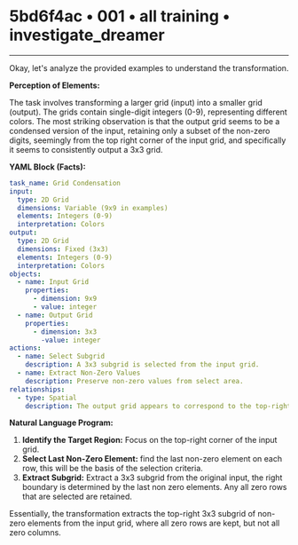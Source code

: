 # 5bd6f4ac • 001 • all training • investigate_dreamer

---
Okay, let's analyze the provided examples to understand the transformation.

**Perception of Elements:**

The task involves transforming a larger grid (input) into a smaller grid (output). The grids contain single-digit integers (0-9), representing different colors. The most striking observation is that the output grid seems to be a condensed version of the input, retaining only a subset of the non-zero digits, seemingly from the top right corner of the input grid, and specifically it seems to consistently output a 3x3 grid.

**YAML Block (Facts):**



```yaml
task_name: Grid Condensation
input:
  type: 2D Grid
  dimensions: Variable (9x9 in examples)
  elements: Integers (0-9)
  interpretation: Colors
output:
  type: 2D Grid
  dimensions: Fixed (3x3)
  elements: Integers (0-9)
  interpretation: Colors
objects:
  - name: Input Grid
    properties:
      - dimension: 9x9
      - value: integer
  - name: Output Grid
    properties:
      - dimension: 3x3
        -value: integer
actions:
  - name: Select Subgrid
    description: A 3x3 subgrid is selected from the input grid.
  - name: Extract Non-Zero Values
    description: Preserve non-zero values from select area.
relationships:
  - type: Spatial
    description: The output grid appears to correspond to the top-right 3x3 sub-area of non zero values of the input grid.
```



**Natural Language Program:**

1.  **Identify the Target Region:** Focus on the top-right corner of the input grid.
2. **Select Last Non-Zero Element:** find the last non-zero element on each row, this will be the basis of the selection criteria.
3.  **Extract Subgrid:** Extract a 3x3 subgrid from the original input, the
    right boundary is determined by the last non zero elements. Any all zero
    rows that are selected are retained.

Essentially, the transformation extracts the top-right 3x3 subgrid of non-zero elements from the input grid, where all zero rows are kept, but not all zero columns.

